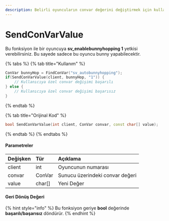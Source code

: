 ```yaml
---
description: Belirli oyuncuların convar değerini değiştirmek için kullanmanızı sağlar.
---
```


# SendConVarValue

Bu fonksiyon ile bir oyuncuya **sv\_enablebunnyhopping 1** yetkisi verebilirsiniz. Bu sayede sadece bu oyuncu bunny yapabilecektir. 

{% tabs %}
{% tab title="Kullanım" %}
```cpp
ConVar bunnyHop = FindConVar("sv_autobunnyhopping");
if(SendConVarValue(client, bunnyHop, "1")) {
    // Kullanıcıya özel convar değişimi başarılı
} else {
    // Kullanıcıya özel convar değişimi başarısız
}
```
{% endtab %}

{% tab title="Orijinal Kod" %}
```cpp
bool SendConVarValue(int client, ConVar convar, const char[] value);
```
{% endtab %}
{% endtabs %}

#### Parametreler

| Değişken | Tür | Açıklama |
| :--- | :--- | :--- |
| client | int | Oyuncunun numarası |
| convar | ConVar | Sunucu üzerindeki convar değeri |
| value | char\[\] | Yeni Değer |

#### Geri Dönüş Değeri

{% hint style="info" %}
Bu fonksiyon geriye **bool** değerinde **başarılı/başarısız** döndürür.
{% endhint %}



